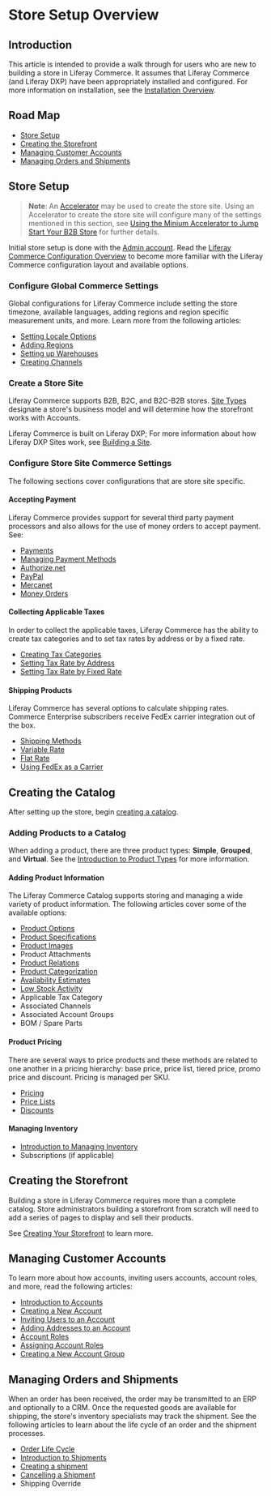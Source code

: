 # Store Setup Overview

## Introduction

This article is intended to provide a walk through for users who are new to building a store in Liferay Commerce. It assumes that Liferay Commerce (and Liferay DXP) have been appropriately installed and configured. For more information on installation, see the [Installation Overview](../../../installation-and-upgrades/installation-guide/installation-overview/README.md).

## Road Map

* [Store Setup](#store-setup)
* [Creating the Storefront](#creating-the-storefront)
* [Managing Customer Accounts](#managing-customer-accounts)
* [Managing Orders and Shipments](#managing-orders-and-shipments)

## Store Setup

> **Note**: An [Accelerator](../../getting-started/accelerators/README.md) may be used to create the store site. Using an Accelerator to create the store site will configure many of the settings mentioned in this section, see [Using the Minium Accelerator to Jump Start Your B2B Store](../../getting-started/accelerators/using-the-minium-accelerator-to-jump-start-your-b2b-store/README.md) for further details.

Initial store setup is done with the [Admin account](../introduction-to-the-admin-account/README.md). Read the [Liferay Commerce Configuration Overview](../liferay-commerce-configuration-overview/README.md) to become more familiar with the Liferay Commerce configuration layout and available options.

### Configure Global Commerce Settings

Global configurations for Liferay Commerce include setting the store timezone, available languages, adding regions and region specific measurement units, and more. Learn more from the following articles:

* [Setting Locale Options](../locale-options/README.md)
* [Adding Regions](../country-options/adding-regions/README.md)
* [Setting up Warehouses](../../catalog/managing-inventory/warehouse-reference-guide/README.md)
* [Creating Channels](../../catalog/creating-and-managing-products/channels/introduction-to-channels/README.md)

### Create a Store Site

Liferay Commerce supports B2B, B2C, and B2C-B2B stores. [Site Types](../site-management-basics/sites-and-site-types/README.md) designate a store's business model and will determine how the storefront works with Accounts.

Liferay Commerce is built on Liferay DXP; For more information about how Liferay DXP Sites work, see [Building a Site](https://help.liferay.com/hc/en-us/articles/360018171231-Building-a-Site).

### Configure Store Site Commerce Settings

The following sections cover configurations that are store site specific.

#### Accepting Payment

Liferay Commerce provides support for several third party payment processors and also allows for the use of money orders to accept payment. See:

* [Payments](../payments/README.md)
* [Managing Payment Methods](../payments/managing-payment-methods/README.md)
* [Authorize.net](../../sales/payments/payment-methods/authorize.net/README.md)
* [PayPal](../../sales/payments/payment-methods/paypal/README.md)
* [Mercanet](../../sales/payments/payment-methods/mercanet/README.md)
* [Money Orders](../../sales/payments/payment-methods/money-orders/README.md)

#### Collecting Applicable Taxes

In order to collect the applicable taxes, Liferay Commerce has the ability to create tax categories and to set tax rates by address or by a fixed rate.

* [Creating Tax Categories](../../operations/taxes/creating-tax-categories/README.md)
* [Setting Tax Rate by Address](../../operations/taxes/setting-tax-rate-by-address/README.md)
* [Setting Tax Rate by Fixed Rate](../../operations/taxes/setting-tax-rate-by-fixed-rate/README.md)

#### Shipping Products

Liferay Commerce has several options to calculate shipping rates. Commerce Enterprise subscribers receive FedEx carrier integration out of the box.

* [Shipping Methods](../shipping-methods/README.md)
* [Variable Rate](../../sales/shipping/using-the-variable-rate-shipping-method/README.md)
* [Flat Rate](../../sales/shipping/using-the-flat-rate/shipping-method/README.md)
* [Using FedEx as a Carrier](../../sales/shipping/using-fedex-as-a-carrier-method/README.md)

## Creating the Catalog

After setting up the store, begin [creating a catalog](../../catalog/creating-a-catalog/README.md).

### Adding Products to a Catalog

When adding a product, there are three product types: **Simple**, **Grouped**, and **Virtual**. See the [Introduction to Product Types](../../catalog/creating-and-managing-products/product-types/introduction-to-product-types/README.md) for more information.

#### Adding Product Information

The Liferay Commerce Catalog supports storing and managing a wide variety of product information. The following articles cover some of the available options:

* [Product Options](../../catalog/creating-and-managing-products/customizing-your-product-with-product-options)
* [Product Specifications](../../catalog/creating-and-managing-products/product-information/specifications/README.md)
* [Product Images](../../catalog/creating-and-managing-products/product-information/product-images/README.md)
* Product Attachments
* [Product Relations](../../catalog/creating-and-managing-products/product-information/related-products-up-sells-and-cross-sells/README.md)
* [Product Categorization](../../catalog/creating-and-managing-products/categories/organizing-your-catalog-with-product-categories/README.md)
* [Availability Estimates](../../catalog/managing-inventory/availability-estimates/README.md)
* [Low Stock Activity](../../catalog/managing-inventory/low-stock-activity/README.md)
* Applicable Tax Category
* Associated Channels
* Associated Account Groups
* BOM / Spare Parts

#### Product Pricing

There are several ways to price products and these methods are related to one another in a pricing hierarchy: base price, price list, tiered price, promo price and discount. Pricing is managed per SKU.

* [Pricing](../../catalog/managing-price/introduction-to-product-pricing-methods/README.md)
* [Price Lists](../../catalog/managing-price/price-lists/creating-a-price-list/README.md)
* [Discounts](../../marketing/promotions/adding-discounts-by-product/README.md)

#### Managing Inventory

* [Introduction to Managing Inventory](../../catalog/managing-inventory/introduction-to-managing-inventory/README.md)
* Subscriptions (if applicable)

## Creating the Storefront

Building a store in Liferay Commerce requires more than a complete catalog. Store administrators building a storefront from scratch will need to add a series of pages to display and sell their products.

See [Creating Your Storefront](../../content/pages/creating-your-storefront/README.md) to learn more.

## Managing Customer Accounts

To learn more about how accounts, inviting users accounts, account roles, and more, read the following articles:

* [Introduction to Accounts](../../customers/account-management/introduction-to-accounts/README.md)
* [Creating a New Account](../../customers/account-management/creating-a-new-account/README.md)
* [Inviting Users to an Account](../../customers/account-management/inviting-users-to-an-account/README.md)
* [Adding Addresses to an Account](../../customers/account-management/adding-addresses-to-an-account/README.md)
* [Account Roles](../../customers/account-management/account-roles/README.md)
* [Assigning Account Roles](../../customers/account-management/assigning-account-roles/README.md)
* [Creating a New Account Group](../../customers/account-management/creating-a-new-account-group/README.md)

## Managing Orders and Shipments

When an order has been received, the order may be transmitted to an ERP and optionally to a CRM. Once the requested goods are available for shipping, the store's inventory specialists may track the shipment. See the following articles to learn about the life cycle of an order and the shipment processes.

* [Order Life Cycle](../../sales/order-management/order-life-cycle/README.md)
* [Introduction to Shipments](../../sales/order-management/managing-shipments/introduction-to-shipments/README.md)
* [Creating a shipment](../../sales/order-management/managing-shipments/creating-a-shipment/README.md)
* [Cancelling a Shipment](../../sales/order-management/managing-shipments/cancelling-a-shipment/README.md)
* Shipping Override
